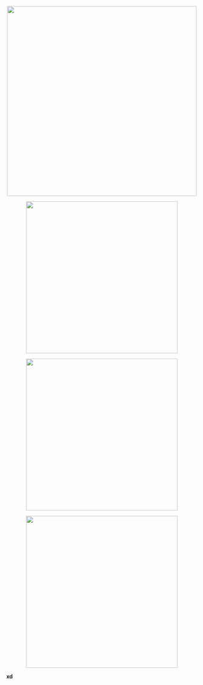 <p align="center">
  <a href="https://github.com/fermellone">
    <img src="https://github-profile-summary-cards.vercel.app/api/cards/profile-details?username=fermellone&theme=solarized_dark" width="500">
  </a>
</p>

<p align="center">
  <a href="https://stackoverflow.com/users/11213030/fernando-mellone">
    <img src="https://github-readme-stats.vercel.app/api?username=fermellone&show_icons=true&custom_title=Fernando%27s+GitHub+stats" width="400" />
  </a>
</p>


<p align="center">
  <a href="https://github.com/anuraghazra/github-readme-stats">
    <img src="https://github-readme-stats.vercel.app/api/top-langs/?username=fermellone&langs_count=6&layout=compact" width="400" />
  </a>
</p>

<p align="center">
  <a href="https://stackoverflow.com/users/11213030/fernando-mellone">
    <img src="https://stackoverflow-badge.vercel.app/?userID=11213030" width="400" />
  </a>
</p>

<!-- <p align="center">
  <a href="https://github.com/anuraghazra/github-readme-stats">
    <img src="https://github-readme-stats.vercel.app/api/wakatime?username=femellone" width="400" />
  </a>
</p> -->

**xd**<link href="style.css" rel="stylesheet"></link>
